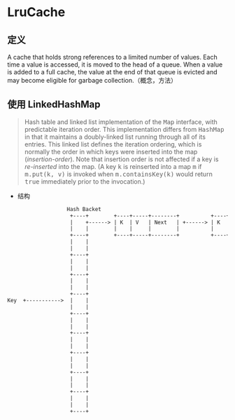# LruCache

## 定义

A cache that holds strong references to a limited number of values. Each time a value is accessed, it is moved to the head of a queue. When a value is added to a full cache, the value at the end of that queue is evicted and may become eligible for garbage collection.（概念，方法）

## 使用 LinkedHashMap

> <p>Hash table and linked list implementation of the <tt>Map</tt> interface, with predictable iteration order.  This implementation differs from <tt>HashMap</tt> in that it maintains a doubly-linked list running through all of its entries.  This linked list defines the iteration ordering, which is normally the order in which keys were inserted into the map (<i>insertion-order</i>).  Note that insertion order is not affected if a key is <i>re-inserted</i> into the map.  (A key <tt>k</tt> is reinserted into a map <tt>m</tt> if <tt>m.put(k, v)</tt> is invoked when <tt>m.containsKey(k)</tt> would return <tt>true</tt> immediately prior to the invocation.)

- 结构

```txt
                   Hash Backet
                    +----+        +----+-----+--------+          +----+-----+--------+
                    |    +------> | K  | V   | Next   | +------> | K  | V   | Next   |
                    |    |        |    |     |        |          |    |     |        |
                    +----+        +----+-----+--------+          +----+-----+----+---+
                    |    |                                                       |
                    |    |                                                       |
                    +----+                                                       v
                    |    |                                                      NULL
                    |    |
                    +----+
                    |    |
                    |    |
                    +----+
Key  +----------->  |    |
                    |    |
                    +----+
                    |    |
                    |    |
                    +----+
                    |    |
                    |    |
                    +----+
                    |    |
                    |    |
                    +----+
                    |    |
                    |    |
                    +----+
                    |    |
                    |    |
                    +----+

```